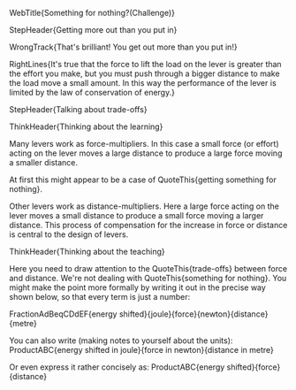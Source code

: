 WebTitle{Something for nothing?(Challenge)}

StepHeader{Getting more out than you put in}

WrongTrack{That's brilliant! You get out more than you put in!}

RightLines{It's true that the force to lift the load on the lever is greater than the effort you make, but you must push through a bigger distance to make the load move a small amount. In this way the performance of the lever is limited by the law of conservation of energy.}

StepHeader{Talking about trade-offs}

ThinkHeader{Thinking about the learning}

Many levers work as force-multipliers. In this case a small force (or effort) acting on the lever moves a large distance to produce a large force moving a smaller distance.

At first this might appear to be a case of QuoteThis{getting something for nothing}.

Other levers work as distance-multipliers. Here a large force acting on the lever moves a small distance to produce a small force moving a larger distance. This process of compensation for the increase in force or distance is central to the design of levers.

ThinkHeader{Thinking about the teaching}

Here you need to draw attention to the QuoteThis{trade-offs} between force and distance. We're not dealing with QuoteThis{something for nothing}. You might make the point more formally by writing it out in the precise way shown below, so that every term is just a number:

FractionAdBeqCDdEF{energy shifted}{joule}{force}{newton}{distance}{metre}

You can also write (making notes to yourself about the units): ProductABC{energy shifted in joule}{force in newton}{distance in metre}

Or even express it rather concisely as: ProductABC{energy shifted}{force}{distance}

